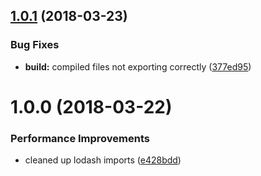 <a name="1.0.1"></a>
## [1.0.1](https://github.com/rdfriedl/lazer-game-core/compare/v1.0.0...v1.0.1) (2018-03-23)


### Bug Fixes

* **build:** compiled files not exporting correctly ([377ed95](https://github.com/rdfriedl/lazer-game-core/commit/377ed95))

<a name="1.0.0"></a>
# 1.0.0 (2018-03-22)


### Performance Improvements

* cleaned up lodash imports ([e428bdd](https://github.com/rdfriedl/lazer-game-core/commit/e428bdd))
